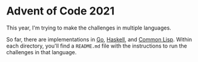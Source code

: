 # Advent of Code 2021

This year, I'm trying to make the challenges in multiple languages.

So far, there are implementations in [Go](golang), [Haskell](haskell), and [Common Lisp](lisp). Within each directory, you'll find a `README.md` file with the instructions to run the challenges in that language.

